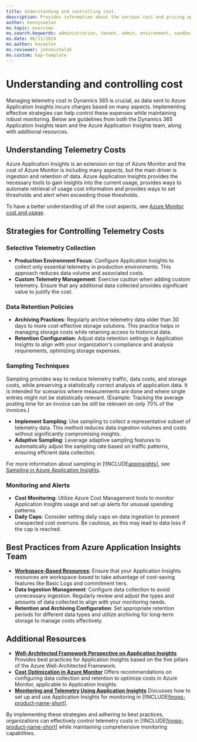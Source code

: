 ```yaml
---
title: Understanding and controlling cost.
description: Provides information about the various cost and pricing options.
author: kennysaelen
ms.topic: overview
ms.search.keywords: administration, tenant, admin, environment, sandbox, telemetry
ms.date: 08/11/2024
ms.author: kesaelen
ms.reviewer: johnmichalak
ms.custom: bap-template
---
```


# Understanding and controlling cost

Managing telemetry cost in Dynamics 365 is crucial, as data sent to Azure Application Insights incurs charges based on many aspects. Implementing effective strategies can help control these expenses while maintaining robust monitoring. Below are guidelines from both the Dynamics 365 Application Insights team and the Azure Application Insights team, along with additional resources.

## Understanding Telemetry Costs
Azure Application Insights is an extension on top of Azure Monitor and the cost of Azure Monitor is including many aspects, but the main driver is ingestion and retention of data. Azure Application Insights provides the necessary tools to gain insights into the current usage, provides ways to automate retrieval of usage cost information and provides ways to set thresholds and alert when exceeding those thresholds.

To have a better understanding of all the cost aspects, see [Azure Monitor cost and usage](/azure/azure-monitor/cost-usage).

## Strategies for Controlling Telemetry Costs

### Selective Telemetry Collection

- **Production Environment Focus**: Configure Application Insights to collect only essential telemetry in production environments. This approach reduces data volume and associated costs.
- **Custom Telemetry Management**: Exercise caution when adding custom telemetry. Ensure that any additional data collected provides significant value to justify the cost.

### Data Retention Policies

- **Archiving Practices**: Regularly archive telemetry data older than 30 days to more cost-effective storage solutions. This practice helps in managing storage costs while retaining access to historical data.
- **Retention Configuration**: Adjust data retention settings in Application Insights to align with your organization's compliance and analysis requirements, optimizing storage expenses.

### Sampling Techniques
Sampling provides way to reduce telemetry traffic, data costs, and storage costs, while preserving a statistically correct analysis of application data. It is intended for scenarios where measurements are done and where single entries might not be statistically relevant. (Example: Tracking the average posting time for an invoice can be still be relevant on only 70% of the invoices.)

- **Implement Sampling**: Use sampling to collect a representative subset of telemetry data. This method reduces data ingestion volumes and costs without significantly compromising insights.
- **Adaptive Sampling**: Leverage adaptive sampling features to automatically adjust the sampling rate based on traffic patterns, ensuring efficient data collection.

For more information about sampling in [!INCLUDE[appinsights](../includes/azure-application-insights-name.md)], see [Sampling in Azure Application Insights](https://learn.microsoft.com/en-us/azure/azure-monitor/app/sampling-classic-api).

### Monitoring and Alerts

- **Cost Monitoring**: Utilize Azure Cost Management tools to monitor Application Insights usage and set up alerts for unusual spending patterns.
- **Daily Caps**: Consider setting daily caps on data ingestion to prevent unexpected cost overruns. Be cautious, as this may lead to data loss if the cap is reached.

## Best Practices from Azure Application Insights Team

- **[Workspace-Based Resources](/azure/azure-monitor/best-practices-cost)**: Ensure that your Application Insights resources are workspace-based to take advantage of cost-saving features like Basic Logs and commitment tiers. 
- **Data Ingestion Management**: Configure data collection to avoid unnecessary ingestion. Regularly review and adjust the types and amounts of data collected to align with your monitoring needs.
- **Retention and Archiving Configuration**: Set appropriate retention periods for different data types and utilize archiving for long-term storage to manage costs effectively.

## Additional Resources

- **[Well-Architected Framework Perspective on Application Insights](/azure/well-architected/service-guides/application-insights)**
Provides best practices for Application Insights based on the five pillars of the Azure Well-Architected Framework. 
- **[Cost Optimization in Azure Monitor](/azure/azure-monitor/best-practices-cost)**
Offers recommendations on configuring data collection and retention to optimize costs in Azure Monitor, applicable to Application Insights. 
- **[Monitoring and Telemetry Using Application Insights](/dynamics365/fin-ops-core/dev-itpro/sysadmin/monitoring-and-telemetry-appinsights)**
Discusses how to set up and use Application Insights for monitoring in [!INCLUDE[finops-product-name-short](../includes/finops-product-name-short.md)].

By implementing these strategies and adhering to best practices, organizations can effectively control telemetry costs in [!INCLUDE[finops-product-name-short](../includes/finops-product-name-short.md)] while maintaining comprehensive monitoring capabilities.
